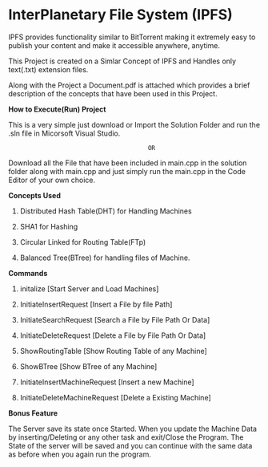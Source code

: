 
# InterPlanetary File System (IPFS)

IPFS provides functionality similar to BitTorrent making it extremely easy to publish your content and make it accessible anywhere, anytime.

This Project is created on a Simlar Concept of IPFS and Handles only text(.txt) extension files.

Along with the Project a Document.pdf is attached which provides a brief description of the concepts that have been used in this Project. 


**How to Execute(Run) Project**

This is a very simple just download or Import the Solution Folder and run the .sln file in Micorsoft Visual Studio.

                                           OR  

Download all the File that have been included in main.cpp in the solution folder along with main.cpp and just simply run the main.cpp in the Code Editor of your own choice.


**Concepts Used**

1. Distributed Hash Table(DHT) for Handling Machines 

2. SHA1 for Hashing

3. Circular Linked for Routing Table(FTp)

4. Balanced Tree(BTree) for handling files of Machine.
                                                                            
**Commands**

1. initalize [Start Server and Load Machines]

2. InitiateInsertRequest [Insert a File by file Path]

3. InitiateSearchRequest [Search a File by File Path Or Data]

4. InitiateDeleteRequest [Delete a File by File Path Or Data]

5. ShowRoutingTable [Show Routing Table of any Machine]

6. ShowBTree [Show BTree of any Machine]

7. InitiateInsertMachineRequest [Insert a new Machine]

8. InitiateDeleteMachineRequest [Delete a Existing Machine]

**Bonus Feature**

The Server save its state once Started. When you update the Machine Data by inserting/Deleting or any other task and exit/Close the Program. The State of the server will be saved and you can continue with the same data as before when you again run the program. 

































